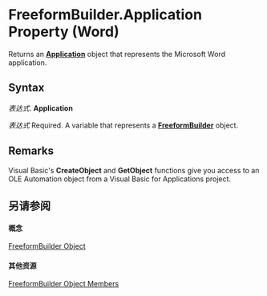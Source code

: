 
# FreeformBuilder.Application Property (Word)

Returns an  **[Application](d1cf6f8f-4e88-bf01-93b4-90a83f79cb44.md)** object that represents the Microsoft Word application.


## Syntax

 _表达式_. **Application**

 _表达式_ Required. A variable that represents a **[FreeformBuilder](31e89628-4b50-ff72-ce3d-dc7c161dad3e.md)** object.


## Remarks

Visual Basic's  **CreateObject** and **GetObject** functions give you access to an OLE Automation object from a Visual Basic for Applications project.


## 另请参阅


#### 概念


[FreeformBuilder Object](31e89628-4b50-ff72-ce3d-dc7c161dad3e.md)
#### 其他资源


[FreeformBuilder Object Members](http://msdn.microsoft.com/library/654dfd6b-581c-e1d1-f517-5ca1ed123659%28Office.15%29.aspx)